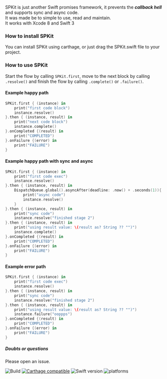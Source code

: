 
SPKit is just another Swift promises framework, it prevents the **_callback hell_** and supports sync and async code.  
It was made be to simple to use, read and maintain.  
It works with Xcode 8 and Swift 3  

### How to install SPKit  
You can install SPKit using carthage, or just drag the SPKit.swift file to your project.  

### How to use SPKit  

Start the flow by calling `SPKit.first`, move to the next block by calling `.resolve()` and finish the flow by calling `.complete()` or `.failure()`.

#### Example happy path
```swift
SPKit.first { (instance) in
	print("first code block")
	instance.resolve()
}.then { (instance, result) in  
	print("next code block")
    instance.complete()
}.onCompleted {(result) in
    print("COMPLETED")
}.onFailure {(error) in
    print("FAILURE")
}
```

#### Example happy path with sync and async
```swift
SPKit.first { (instance) in
	print("first code exec")
	instance.resolve()
}.then { (instance, result) in
    DispatchQueue.global().asyncAfter(deadline: .now() + .seconds(1)){
        print("async code")
        instance.resolve()
    }
}.then { (instance, result) in
    print("sync code")
    instance.resolve("finished stage 2")
}.then { (instance, result) in  
	print("using result value: \(result as? String ?? "")")
    instance.complete()
}.onCompleted {(result) in
    print("COMPLETED")
}.onFailure {(error) in
    print("FAILURE")
}
```

#### Example error path
```swift
SPKit.first { (instance) in
	print("first code exec")
	instance.resolve()
}.then { (instance, result) in
    print("sync code")
    instance.resolve("finished stage 2")
}.then { (instance, result) in
	print("using result value: \(result as? String ?? "")")
    instance.failure("ooppps")
}.onCompleted {(result) in
    print("COMPLETED")
}.onFailure {(error) in
    print("FAILURE")
}
```

##### Doubts or questions 
Please open an issue.
  
    
  

![Build](https://www.bitrise.io/app/12c206ad75f115ab.svg?token=ZR5l8kFg97oC53jPx-7M-w)
[![Carthage compatible](https://img.shields.io/badge/Carthage-compatible-4BC51D.svg?style=flat)](https://github.com/Carthage/Carthage) 
![Swift version](https://img.shields.io/badge/Swift%20-3.x-orange.svg) 
![platforms](https://img.shields.io/badge/platforms-iOS-lightgrey.svg)  
